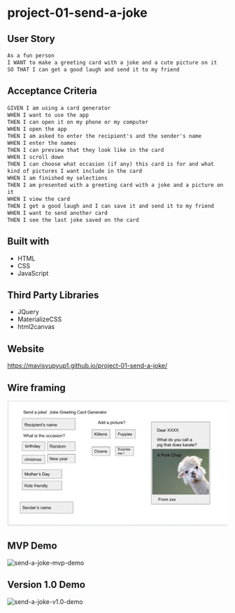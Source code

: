 # project-01-send-a-joke

## User Story

```
As a fun person
I WANT to make a greeting card with a joke and a cute picture on it
SO THAT I can get a good laugh and send it to my friend
```

## Acceptance Criteria
```
GIVEN I am using a card generator
WHEN I want to use the app
THEN I can open it on my phone or my computer
WHEN I open the app
THEN I am asked to enter the recipient's and the sender's name
WHEN I enter the names
THEN I can preview that they look like in the card
WHEN I scroll down
THEN I can choose what occasion (if any) this card is for and what kind of pictures I want include in the card
WHEN I am finished my selections
THEN I am presented with a greeting card with a joke and a picture on it
WHEN I view the card
THEN I get a good laugh and I can save it and send it to my friend
WHEN I want to send another card
THEN I see the last joke saved on the card
```

## Built with
* HTML
* CSS
* JavaScript

## Third Party Libraries
* JQuery
* MaterializeCSS
* html2canvas

## Website
https://mavisyupyup1.github.io/project-01-send-a-joke/

## Wire framing
![send-a-joke-wire-framing](assests/images/send-a-joke-wire-framing.png)

## MVP Demo
![send-a-joke-mvp-demo](assests/images/send-a-joke.gif)

## Version 1.0 Demo
![send-a-joke-v1.0-demo](assests/images/send-a-joke-v1.gif)